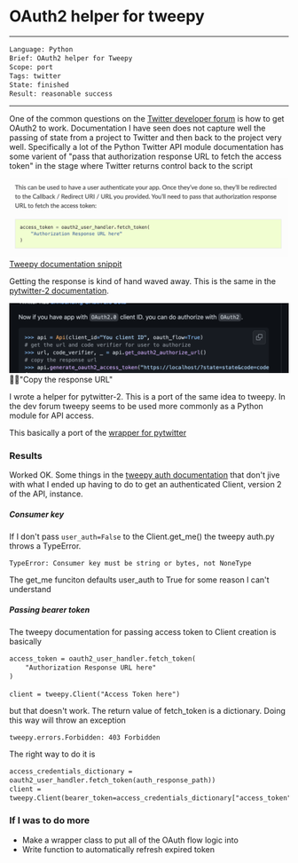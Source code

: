 # OAuth2 helper for tweepy 

---
```
Language: Python
Brief: OAuth2 helper for Tweepy 
Scope: port
Tags: twitter
State: finished
Result: reasonable success
```
---

One of the common questions on the [Twitter developer forum](https://twittercommunity.com/) is how to get OAuth2 to work. Documentation I have seen 
does not capture well the passing of state from a project to Twitter and then back to the project very well. Specifically a lot 
of the Python Twitter API module documentation has some varient of "pass that authorization response URL to fetch the access token" in the stage where
Twitter returns control back to the script

![](media/screen-shot-1.png)
[Tweepy documentation snippit](https://docs.tweepy.org/en/latest/authentication.html#oauth-2-0-authorization-code-flow-with-pkce-user-context)

Getting the response is kind of hand waved away. This is the same in the [pytwitter-2 documentation](https://github.com/sns-sdks/python-twitter).

![](media/screen-shot-2.png)
🤷‍♂️"Copy the response URL"

I wrote a helper for pytwitter-2. This is a port of the same idea to tweepy. In the dev forum tweepy seems to be used more commonly as a Python module 
for API access.

This basically a port of the [wrapper for pytwitter](https://gist.github.com/rdpickard/ec91025a0c9870931debeb224bc7dfc8)

### Results 

Worked OK. Some things in the [tweepy auth documentation](https://docs.tweepy.org/en/latest/authentication.html#oauth-2-0-authorization-code-flow-with-pkce-user-context
) that don't jive with what I ended up having to do to get an authenticated Client, version 2 of the API, instance.

##### Consumer key
If I don't pass `user_auth=False` to the Client.get_me() the tweepy auth.py throws a TypeError.

```
TypeError: Consumer key must be string or bytes, not NoneType
```

The get_me funciton defaults user_auth to True for some reason I can't understand

##### Passing bearer token

The tweepy documentation for passing access token to Client creation is basically

```
access_token = oauth2_user_handler.fetch_token(
    "Authorization Response URL here"
)

client = tweepy.Client("Access Token here")
```

but that doesn't work. The return value of fetch_token is a dictionary. Doing this way will throw an exception

```
tweepy.errors.Forbidden: 403 Forbidden
```

The right way to do it is

```
access_credentials_dictionary = oauth2_user_handler.fetch_token(auth_response_path))
client = tweepy.Client(bearer_token=access_credentials_dictionary["access_token"])
```

### If I was to do more
- Make a wrapper class to put all of the OAuth flow logic into
- Write function to automatically refresh expired token
